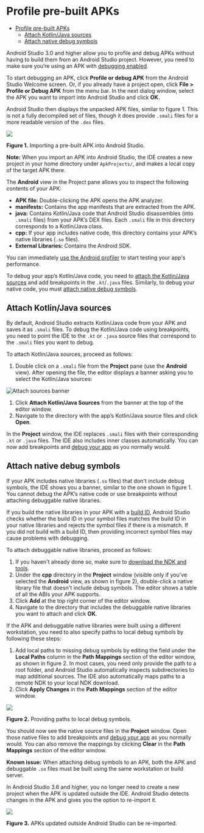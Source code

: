# Profile pre\-built APKs

- [Profile pre\-built APKs](#profile-pre-built-apks)
  - [Attach Kotlin/Java sources](#attach-kotlinjava-sources)
  - [Attach native debug symbols](#attach-native-debug-symbols)

Android Studio 3.0 and higher allow you to profile and debug APKs without having to build them from an Android Studio project. However, you need to make sure you’re using an APK with [debugging enabled](https://developer.android.com/studio/debug#enable-debug).

To start debugging an APK, click **Profile or debug APK** from the Android Studio Welcome screen. Or, if you already have a project open, click **File > Profile or Debug APK** from the menu bar. In the next dialog window, select the APK you want to import into Android Studio and click **OK**.

Android Studio then displays the unpacked APK files, similar to figure 1. This is not a fully decompiled set of files, though it does provide `.smali` files for a more readable version of the `.dex` files.

![](https://developer.android.com/studio/images/debug/import_apk-2X.png)

**Figure 1.** Importing a pre\-built APK into Android Studio.

**Note:** When you import an APK into Android Studio, the IDE creates a new project in your home directory under `ApkProjects/`, and makes a local copy of the target APK there.

The **Android** view in the Project pane allows you to inspect the following contents of your APK:

*   **APK file:** Double\-clicking the APK opens the APK analyzer.
*   **manifests:** Contains the app manifests that are extracted from the APK.
*   **java:** Contains Kotlin/Java code that Android Studio disassembles (into `.smali` files) from your APK’s DEX files. Each `.smali` file in this directory corresponds to a Kotlin/Java class.
*   **cpp:** If your app includes native code, this directory contains your APK’s native libraries (`.so` files).
*   **External Libraries:** Contains the Android SDK.

You can immediately [use the Android profiler](https://developer.android.com/studio/profile/android-profiler) to start testing your app's performance.

To debug your app’s Kotlin/Java code, you need to [attach the Kotlin/Java sources](#attach_java) and add breakpoints in the `.kt`/`.java` files. Similarly, to debug your native code, you must [attach native debug symbols](#attach_native).

## Attach Kotlin/Java sources

By default, Android Studio extracts Kotlin/Java code from your APK and saves it as `.smali` files. To debug the Kotlin/Java code using breakpoints, you need to point the IDE to the `.kt` or `.java` source files that correspond to the `.smali` files you want to debug.

To attach Kotlin/Java sources, proceed as follows:

1.  Double click on a `.smali` file from the **Project** pane (use the **Android** view). After opening the file, the editor displays a banner asking you to select the Kotlin/Java sources:

![Attach sources banner](https://developer.android.com/studio/images/debug/warning-attach-sources.png)

1.  Click **Attach Kotlin/Java Sources** from the banner at the top of the editor window.
2.  Navigate to the directory with the app’s Kotlin/Java source files and click **Open**.

In the **Project** window, the IDE replaces `.smali` files with their corresponding `.kt` or `.java` files. The IDE also includes inner classes automatically. You can now add breakpoints and [debug your app](https://developer.android.com/studio/debug) as you normally would.

## Attach native debug symbols

If your APK includes native libraries (`.so` files) that don't include debug symbols, the IDE shows you a banner, similar to the one shown in figure 1. You cannot debug the APK’s native code or use breakpoints without attaching debuggable native libraries.

If you build the native libraries in your APK with a [build ID](https://linux.die.net/man/1/ld), Android Studio checks whether the build ID in your symbol files matches the build ID in your native libraries and rejects the symbol files if there is a mismatch. If you did not build with a build ID, then providing incorrect symbol files may cause problems with debugging.

To attach debuggable native libraries, proceed as follows:

1.  If you haven't already done so, make sure to [download the NDK and tools](https://developer.android.com/ndk/guides#download-ndk).
2.  Under the **cpp** directory in the **Project** window (visible only if you've selected the **Android** view, as shown in figure 2), double\-click a native library file that doesn't include debug symbols. The editor shows a table of all the ABIs your APK supports.
3.  Click **Add** at the top right corner of the editor window.
4.  Navigate to the directory that includes the debuggable native libraries you want to attach and click **OK**.

If the APK and debuggable native libraries were built using a different workstation, you need to also specify paths to local debug symbols by following these steps:

1.  Add local paths to missing debug symbols by editing the field under the **Local Paths** column in the **Path Mappings** section of the editor window, as shown in figure 2. In most cases, you need only provide the path to a root folder, and Android Studio automatically inspects subdirectories to map additional sources. The IDE also automatically maps paths to a remote NDK to your local NDK download.
2.  Click **Apply Changes** in the **Path Mappings** section of the editor window.

![](https://developer.android.com/studio/images/debug/mapping_paths-2X.png)

**Figure 2.** Providing paths to local debug symbols.

You should now see the native source files in the **Project** window. Open those native files to add breakpoints and [debug your app](https://developer.android.com/studio/debug) as you normally would. You can also remove the mappings by clicking **Clear** in the **Path Mappings** section of the editor window.

**Known issue:** When attaching debug symbols to an APK, both the APK and debuggable `.so` files must be built using the same workstation or build server.

In Android Studio 3.6 and higher, you no longer need to create a new project when the APK is updated outside the IDE. Android Studio detects changes in the APK and gives you the option to re\-import it.

![](https://developer.android.com/studio/images/debug/import-updated-apk.png)

**Figure 3.** APKs updated outside Android Studio can be re\-imported.
